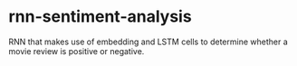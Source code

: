 # rnn-sentiment-analysis
RNN that makes use of embedding and LSTM cells to determine whether a movie review is positive or negative.
